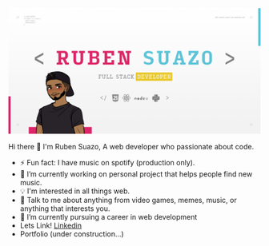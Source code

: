 ![Header](/img/header.png)


Hi there 👋 I'm Ruben Suazo,
A web developer who passionate about code.

- ⚡ Fun fact: I have music on spotify (production only).
- 🔭 I’m currently working on personal project that helps people find new music.
- 💡 I'm interested in all things web.
- 💬 Talk to me about anything from video games, memes, music, or anything that interests you.
- 🌱 I’m currently pursuing a career in web development
- Lets Link! [Linkedin](https://www.linkedin.com/in/rubensuazoo)
- Portfolio (under construction...)

<!--
**rubensuazoo/rubensuazoo** is a ✨ _special_ ✨ repository because its `README.md` (this file) appears on your GitHub profile.

Here are some ideas to get you started:

- 🔭 I’m currently working on ...
- 🌱 I’m currently learning ...
- 👯 I’m looking to collaborate on ...
- 🤔 I’m looking for help with ...
- 💬 Ask me about ...
- 📫 How to reach me: ...
- 😄 Pronouns: ...
- ⚡ Fun fact: ...
-->
